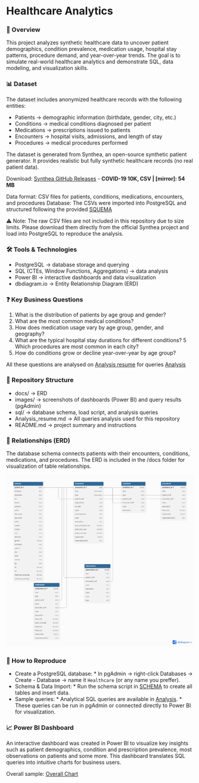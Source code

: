 # Healthcare Analytics
### 📌 Overview
This project analyzes synthetic healthcare data to uncover patient demographics, condition prevalence, medication usage, hospital stay patterns, procedure demand, and year-over-year trends. The goal is to simulate real-world healthcare analytics and demonstrate SQL, data modeling, and visualization skills.

### 📊 Dataset
The dataset includes anonymized healthcare records with the following entities:
- Patients → demographic information (birthdate, gender, city, etc.)
- Conditions → medical conditions diagnosed per patient
- Medications → prescriptions issued to patients
- Encounters → hospital visits, admissions, and length of stay
- Procedures → medical procedures performed

The dataset is generated from Synthea, an open-source synthetic patient generator. It provides realistic but fully synthetic healthcare records (no real patient data).

Download: [Synthea GitHub Releases](https://synthea.mitre.org/downloads) - **COVID-19 10K, CSV | [mirror]: 54 MB**

Data format: CSV files for patients, conditions, medications, encounters, and procedures
Database: The CSVs were imported into PostgreSQL and structured following the provided [SQUEMA](sql/SCHEMA.sql)

⚠️ Note: The raw CSV files are not included in this repository due to size limits. Please download them directly from the official Synthea project and load into PostgreSQL to reproduce the analysis.

### 🛠️ Tools & Technologies
- PostgreSQL → database storage and querying
- SQL (CTEs, Window Functions, Aggregations) → data analysis
- Power BI → interactive dashboards and data visualization
- dbdiagram.io → Entity Relationship Diagram (ERD)

### ❓ Key Business Questions
1. What is the distribution of patients by age group and gender?
2. What are the most common medical conditions?
3. How does medication usage vary by age group, gender, and geography?
4. What are the typical hospital stay durations for different conditions?
5 Which procedures are most common in each city?
6. How do conditions grow or decline year-over-year by age group?

All these questions are analysed on [Analysis resume](Analysis_resume.md)
for queries [Analysis](sql/Analysis.sql)

### 📂 Repository Structure
- docs/                  → ERD
- images/                → screenshots of dashboards (Power BI) and query results (pgAdmin)
- sql/                   → database schema, load script, and analysis queries
- Analysis_resume.md     → All queries analysis used for this repository
- README.md              → project summary and instructions  

### 🔗 Relationships (ERD)
The database schema connects patients with their encounters, conditions, medications, and procedures. The ERD is included in the /docs folder for visualization of table relationships.

![ERD](docs/ERD.png)


### 🔄 How to Reproduce
- Create a PostgreSQL database:
      * In pgAdmin → right-click Databases → Create - Database → name it `Healthcare` (or any name you preffer).
- Schema & Data Import:
      * Run the schema script in [SCHEMA](sql/SCHEMA.sql) to create all tables and insert data.
- Sample queries:
      * Analytical SQL queries are available in [Analysis](sql/Analysis.sql).
      * These queries can be run in pgAdmin or connected directly to Power BI for visualization.

### 📈 Power BI Dashboard
An interactive dashboard was created in Power BI to visualize key insights such as patient demographics, condition and prescription prevalence, most observations on patients and some more. This dashboard translates SQL queries into intuitive charts for business users.

Overall sample: [Overall Chart](images/overall_dashboard.png)
